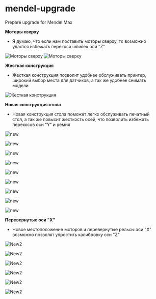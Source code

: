 mendel-upgrade
==============

Prepare upgrade for Mendel Max

**Моторы сверху**

- Я думаю, что если нам поставить моторы сверху, то возможно удастся избежать перекоса шпилек оси "Z"

![Моторы сверху](mendelmax-2-0-kit-beta-3.jpeg)
![Моторы сверху](02-New-Raised-Z-Vertex_display_large_preview_featured.jpg )

**Жесткая конструкция**

- Жесткая конструкция позволит удобнее обслуживать принтер, широкий выбор места для датчиков, а так же удобнее снимать модели

![Жесткая конструкция](photo.jpg)

**Новая конструкция стола**
- Новая конструкция стола поможет легко обслуживать печатный стол, а так же повысит жесткость осей, что позволить избежать перекосов оси "Y" и ремня

![new](IMG_1686_display_large_preview_featured.jpg)

![new](IMG_1690_display_large_preview_featured.jpg)	

![new](IMG_1691_display_large_preview_featured.jpg)	

![new](IMG_1700_display_large_preview_featured.jpg)	

![new](IMG_1701_display_large_preview_featured.jpg)	

![new](IMG_1713_display_large_preview_featured.jpg)	

![new](IMG_1715_display_large_preview_featured.jpg)	

![new](IMG_1717_display_large_preview_featured.jpg)	

![new](IMG_1727_display_large_preview_featured.jpg)

**Перевернутые оси "X"**

- Новое местоположение моторов и перевернутые рельсы оси "Х" возможно позволят упростить калибровку оси "Z"

![New2](Water_Jet_plate_007_preview_featured.jpg)

![New2](Water_Jet_plate_005_preview_featured.jpg)	

![New2](Water_Jet_plate_002_preview_featured.jpg)

![New2](OBX_006_preview_featured.jpg)	

![New2](OBX_004_preview_featured.jpg)

![New2](OBX_001_preview_featured.jpg)
